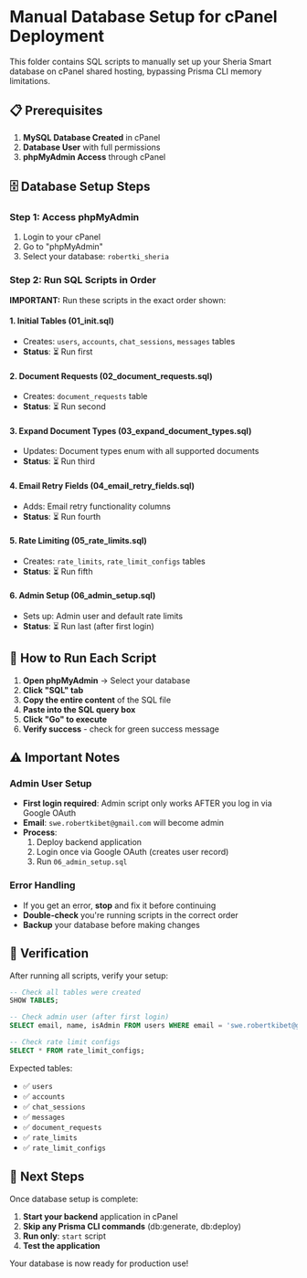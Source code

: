 # Manual Database Setup for cPanel Deployment

This folder contains SQL scripts to manually set up your Sheria Smart database on cPanel shared hosting, bypassing Prisma CLI memory limitations.

## 📋 Prerequisites

1. **MySQL Database Created** in cPanel
2. **Database User** with full permissions
3. **phpMyAdmin Access** through cPanel

## 🗄️ Database Setup Steps

### Step 1: Access phpMyAdmin
1. Login to your cPanel
2. Go to "phpMyAdmin" 
3. Select your database: `robertki_sheria`

### Step 2: Run SQL Scripts in Order
**IMPORTANT:** Run these scripts in the exact order shown:

#### 1. Initial Tables (01_init.sql)
- Creates: `users`, `accounts`, `chat_sessions`, `messages` tables
- **Status**: ⏳ Run first

#### 2. Document Requests (02_document_requests.sql) 
- Creates: `document_requests` table
- **Status**: ⏳ Run second

#### 3. Expand Document Types (03_expand_document_types.sql)
- Updates: Document types enum with all supported documents
- **Status**: ⏳ Run third

#### 4. Email Retry Fields (04_email_retry_fields.sql)
- Adds: Email retry functionality columns
- **Status**: ⏳ Run fourth

#### 5. Rate Limiting (05_rate_limits.sql)
- Creates: `rate_limits`, `rate_limit_configs` tables  
- **Status**: ⏳ Run fifth

#### 6. Admin Setup (06_admin_setup.sql)
- Sets up: Admin user and default rate limits
- **Status**: ⏳ Run last (after first login)

## 🔧 How to Run Each Script

1. **Open phpMyAdmin** → Select your database
2. **Click "SQL" tab**
3. **Copy the entire content** of the SQL file
4. **Paste into the SQL query box**
5. **Click "Go" to execute**
6. **Verify success** - check for green success message

## ⚠️ Important Notes

### Admin User Setup
- **First login required**: Admin script only works AFTER you log in via Google OAuth
- **Email**: `swe.robertkibet@gmail.com` will become admin
- **Process**: 
  1. Deploy backend application
  2. Login once via Google OAuth (creates user record)
  3. Run `06_admin_setup.sql`

### Error Handling
- If you get an error, **stop** and fix it before continuing
- **Double-check** you're running scripts in the correct order
- **Backup** your database before making changes

## 🧪 Verification

After running all scripts, verify your setup:

```sql
-- Check all tables were created
SHOW TABLES;

-- Check admin user (after first login)
SELECT email, name, isAdmin FROM users WHERE email = 'swe.robertkibet@gmail.com';

-- Check rate limit configs
SELECT * FROM rate_limit_configs;
```

Expected tables:
- ✅ `users`
- ✅ `accounts` 
- ✅ `chat_sessions`
- ✅ `messages`
- ✅ `document_requests`
- ✅ `rate_limits`
- ✅ `rate_limit_configs`

## 🚀 Next Steps

Once database setup is complete:
1. **Start your backend** application in cPanel
2. **Skip any Prisma CLI commands** (db:generate, db:deploy)
3. **Run only**: `start` script
4. **Test the application**

Your database is now ready for production use!